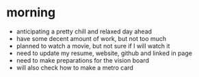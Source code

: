 # morning
- anticipating a pretty chill and relaxed day ahead
- have some decent amount of work, but not too much
- planned to watch a movie, but not sure if I will watch it
- need to update my resume, website, github and linked in page
- need to make preparations for the vision board 
- will also check how to make a metro card